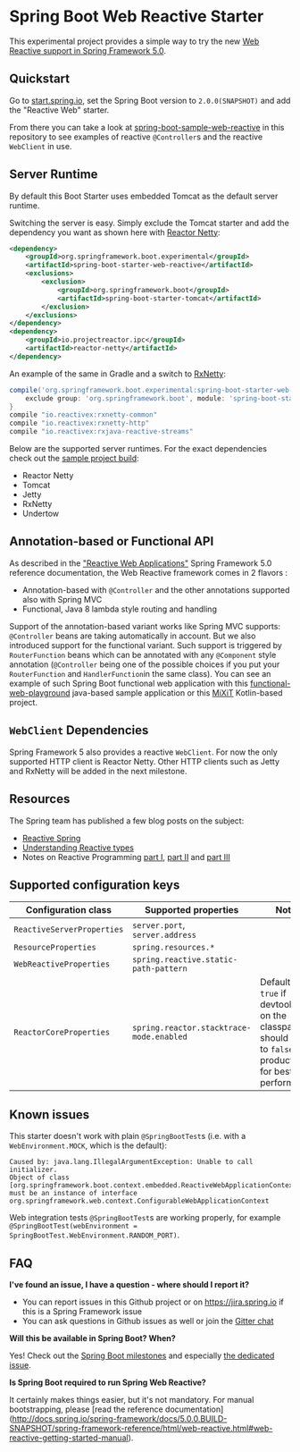 # Spring Boot Web Reactive Starter

This experimental project provides a simple way to try the new
[Web Reactive support in Spring Framework 5.0](http://docs.spring.io/spring-framework/docs/5.0.0.BUILD-SNAPSHOT/spring-framework-reference/html/web-reactive.html).

## Quickstart

Go to [start.spring.io](https://start.spring.io), set the Spring Boot version to `2.0.0(SNAPSHOT)` and add the "Reactive Web" starter.

From there you can take a look at [spring-boot-sample-web-reactive](spring-boot-sample-web-reactive) in this repository to see examples of reactive `@Controller`s and the reactive `WebClient` in use.

## Server Runtime

By default this Boot Starter uses embedded Tomcat as the default server runtime.

Switching the server is easy. Simply exclude the Tomcat
starter and add the dependency you want as shown here with
[Reactor Netty](https://github.com/reactor/reactor-ipc):

```xml
<dependency>
	<groupId>org.springframework.boot.experimental</groupId>
	<artifactId>spring-boot-starter-web-reactive</artifactId>
	<exclusions>
		<exclusion>
			<groupId>org.springframework.boot</groupId>
			<artifactId>spring-boot-starter-tomcat</artifactId>
		</exclusion>
	</exclusions>
</dependency>
<dependency>
	<groupId>io.projectreactor.ipc</groupId>
	<artifactId>reactor-netty</artifactId>
</dependency>
```

An example of the same in Gradle and a switch to [RxNetty](https://github.com/ReactiveX/RxNetty):

```groovy
compile('org.springframework.boot.experimental:spring-boot-starter-web-reactive') {
	exclude group: 'org.springframework.boot', module: 'spring-boot-starter-tomcat'
}
compile "io.reactivex:rxnetty-common"
compile "io.reactivex:rxnetty-http"
compile "io.reactivex:rxjava-reactive-streams"
```

Below are the supported server runtimes. For the exact dependencies check out
the [sample project build](https://github.com/bclozel/spring-boot-web-reactive/blob/master/spring-boot-sample-web-reactive/pom.xml):

* Reactor Netty
* Tomcat
* Jetty
* RxNetty
* Undertow

## Annotation-based or Functional API

As described in the ["Reactive Web Applications"](http://docs.spring.io/spring/docs/5.0.0.M4/spring-framework-reference/html/web-reactive.html) Spring Framework 5.0 reference documentation, the Web Reactive framework comes in 2 flavors :
 - Annotation-based with `@Controller` and the other annotations supported also with Spring MVC
 - Functional, Java 8 lambda style routing and handling
 
Support of the annotation-based variant works like Spring MVC supports: `@Controller` beans are taking automatically in account. But we also introduced support for the functional variant. Such support is triggered by `RouterFunction` beans which can be annotated with any `@Component` style annotation (`@Controller` being one of the possible choices if you put your `RouterFunction` and `HandlerFunction`in the same class). You can see an example of such Spring Boot functional web application with this [functional-web-playground](https://github.com/snicoll-scratches/functional-web-playground) java-based sample application or this [MiXiT](https://github.com/mix-it/mixit/) Kotlin-based project.

## `WebClient` Dependencies

Spring Framework 5 also provides a reactive `WebClient`.
For now the only supported HTTP client is Reactor Netty.
Other HTTP clients such as Jetty and RxNetty will be added in the next milestone.

## Resources

The Spring team has published a few blog posts on the subject:

* [Reactive Spring](https://spring.io/blog/2016/02/09/reactive-spring)
* [Understanding Reactive types](https://spring.io/blog/2016/04/19/understanding-reactive-types)
* Notes on Reactive Programming [part I](https://spring.io/blog/2016/06/07/notes-on-reactive-programming-part-i-the-reactive-landscape),
[part II](https://spring.io/blog/2016/06/13/notes-on-reactive-programming-part-ii-writing-some-code) and [part III](https://spring.io/blog/2016/07/20/notes-on-reactive-programming-part-iii-a-simple-http-server-application)

## Supported configuration keys

Configuration class | Supported properties | Notes
------------ | ------------- | -------------
`ReactiveServerProperties` | `server.port`, `server.address` |
`ResourceProperties` | `spring.resources.*` |
`WebReactiveProperties` | `spring.reactive.static-path-pattern` |
`ReactorCoreProperties` | `spring.reactor.stacktrace-mode.enabled` | Defaults to `true` if devtools is on the classpath, should be set to `false` in production for best performance.

## Known issues

This starter doesn't work with plain `@SpringBootTest`s (i.e. with a `WebEnvironment.MOCK`, which is the default):

```
Caused by: java.lang.IllegalArgumentException: Unable to call initializer.
Object of class [org.springframework.boot.context.embedded.ReactiveWebApplicationContext]
must be an instance of interface org.springframework.web.context.ConfigurableWebApplicationContext
```

Web integration tests `@SpringBootTest`s are working properly,
for example `@SpringBootTest(webEnvironment = SpringBootTest.WebEnvironment.RANDOM_PORT)`.

## FAQ

**I've found an issue, I have a question - where should I report it?**

* You can report issues in this Github project or on https://jira.spring.io if this is a Spring Framework issue
* You can ask questions in Github issues as well or join the [Gitter chat](https://gitter.im/spring-projects/spring-boot)

**Will this be available in Spring Boot? When?**

Yes! Check out the [Spring Boot milestones](https://github.com/spring-projects/spring-boot/milestones) and especially
[the dedicated issue](https://github.com/spring-projects/spring-boot/issues/4908).

**Is Spring Boot required to run Spring Web Reactive?**

It certainly makes things easier, but it's not mandatory.
For manual bootstrapping, please [read the reference documentation]
(http://docs.spring.io/spring-framework/docs/5.0.0.BUILD-SNAPSHOT/spring-framework-reference/html/web-reactive.html#web-reactive-getting-started-manual).
